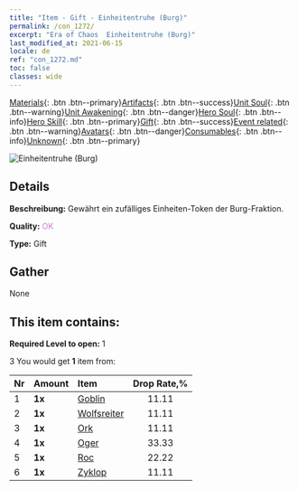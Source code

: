 ```yaml
---
title: "Item - Gift - Einheitentruhe (Burg)"
permalink: /con_1272/
excerpt: "Era of Chaos  Einheitentruhe (Burg)"
last_modified_at: 2021-06-15
locale: de
ref: "con_1272.md"
toc: false
classes: wide
---
```

 [Materials](/ItemsDE/){: .btn .btn--primary}[Artifacts](/ItemsDE/Artifacts/){: .btn .btn--success}[Unit Soul](/ItemsDE/UnitSoul/){: .btn .btn--warning}[Unit Awakening](/ItemsDE/UnitAwakening/){: .btn .btn--danger}[Hero Soul](/ItemsDE/HeroSoul/){: .btn .btn--info}[Hero Skill](/ItemsDE/HeroSkill/){: .btn .btn--primary}[Gift](/ItemsDE/Gift/){: .btn .btn--success}[Event related](/ItemsDE/Events/){: .btn .btn--warning}[Avatars](/ItemsDE/Avatars/){: .btn .btn--danger}[Consumables](/ItemsDE/Consumables/){: .btn .btn--info}[Unknown](/ItemsDE/Unknown/){: .btn .btn--primary}

 ![Einheitentruhe (Burg)](/images/t/i_904004.png)

## Details
 **Beschreibung:** Gewährt ein zufälliges Einheiten-Token der Burg-Fraktion.

 **Quality:** <span style="color: #DA70D6">OK</span>

 **Type:** Gift

## Gather

  None

## This item contains:

 **Required Level to open:** 1

 3 You would get **1** item  from:

  | Nr | Amount |     Item    | Drop Rate,% |
  |:---|:-------|:------------|:---------:|
  | 1 |  **1x** | [Goblin](/ItemsDE/unt_217/) | 11.11 | 
  | 2 |  **1x** | [Wolfsreiter](/ItemsDE/unt_218/) | 11.11 | 
  | 3 |  **1x** | [Ork](/ItemsDE/unt_219/) | 11.11 | 
  | 4 |  **1x** | [Oger](/ItemsDE/unt_220/) | 33.33 | 
  | 5 |  **1x** | [Roc](/ItemsDE/unt_221/) | 22.22 | 
  | 6 |  **1x** | [Zyklop](/ItemsDE/unt_222/) | 11.11 | 
